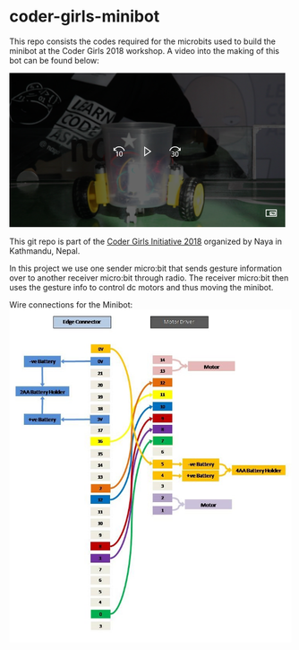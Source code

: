 # coder-girls-minibot
This repo consists the codes required for the microbits used to build the minibot at the Coder Girls 2018 workshop. A video into the making of this bot can be found below:

[![How to create a gesture controlled minibot](https://github.com/deathg0d/coder-girls-minibot/raw/master/assets/video.png)](https://www.youtube.com/watch?v=AmMeliPMwSw)

This git repo is part of the [Coder Girls Initiative 2018](https://naya.com.np/collection/c1519918123293bqm48?sortby=latest) organized by Naya in Kathmandu, Nepal.

In this project we use one sender micro:bit that sends gesture information over to another receiver micro:bit through radio. The receiver micro:bit then uses the gesture info to control dc motors and thus moving the minibot.

Wire connections for the Minibot:
[![Connection information for the minibot](https://github.com/deathg0d/coder-girls-minibot/raw/master/assets/wiring.jpg)](https://github.com/deathg0d/coder-girls-minibot/raw/master/assets/wiring.pdf)

